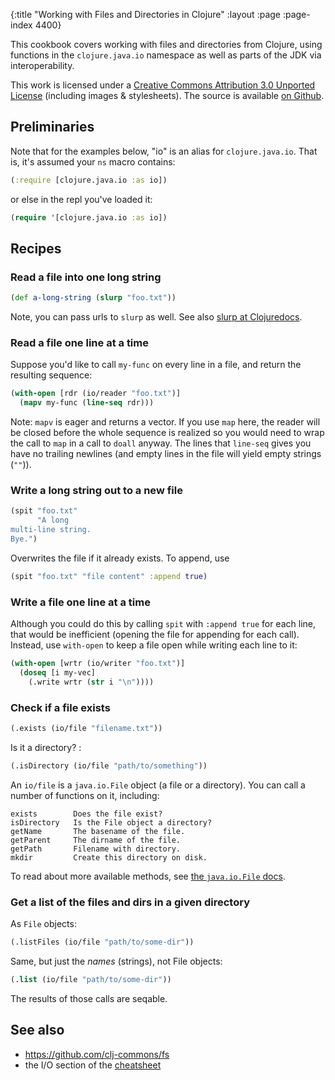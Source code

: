 {:title "Working with Files and Directories in Clojure"
 :layout :page :page-index 4400}

This cookbook covers working with files and directories from Clojure,
using functions in the `clojure.java.io` namespace as well as parts of
the JDK via interoperability.

This work is licensed under a <a rel="license"
href="https://creativecommons.org/licenses/by/3.0/">Creative Commons
Attribution 3.0 Unported License</a> (including images &
stylesheets). The source is available [on
Github](https://github.com/clojure-doc/clojure-doc.github.io).


## Preliminaries

Note that for the examples below, "io" is an alias for
`clojure.java.io`. That is, it's assumed your `ns` macro contains:

``` clojure
(:require [clojure.java.io :as io])
```

or else in the repl you've loaded it:

``` clojure
(require '[clojure.java.io :as io])
```



## Recipes


### Read a file into one long string

``` clojure
(def a-long-string (slurp "foo.txt"))
```

Note, you can pass urls to `slurp` as well. See also [slurp at
Clojuredocs](https://clojuredocs.org/clojure.core/slurp).


### Read a file one line at a time

Suppose you'd like to call `my-func` on every line in a file,
and return the resulting sequence:

``` clojure
(with-open [rdr (io/reader "foo.txt")]
  (mapv my-func (line-seq rdr)))
```

Note: `mapv` is eager and returns a vector. If you use `map` here, the reader
will be closed before the whole sequence is realized so you would need to
wrap the call to `map` in a call to `doall` anyway. The lines that
`line-seq` gives you have no trailing newlines (and empty lines in the
file will yield empty strings (`""`)).


### Write a long string out to a new file

``` clojure
(spit "foo.txt"
      "A long
multi-line string.
Bye.")
```

Overwrites the file if it already exists. To append, use

``` clojure
(spit "foo.txt" "file content" :append true)
```


### Write a file one line at a time

Although you could do this by calling `spit` with `:append true` for
each line, that would be inefficient (opening the file for appending
for each call). Instead, use `with-open` to keep a file open while
writing each line to it:

``` clojure
(with-open [wrtr (io/writer "foo.txt")]
  (doseq [i my-vec]
    (.write wrtr (str i "\n"))))
```


### Check if a file exists

``` clojure
(.exists (io/file "filename.txt"))
```

Is it a directory? :

``` clojure
(.isDirectory (io/file "path/to/something"))
```

An `io/file` is a `java.io.File` object (a file or a directory). You can
call a number of functions on it, including:

    exists        Does the file exist?
    isDirectory   Is the File object a directory?
    getName       The basename of the file.
    getParent     The dirname of the file.
    getPath       Filename with directory.
    mkdir         Create this directory on disk.

To read about more available methods, see [the `java.io.File`
docs](https://docs.oracle.com/en/java/javase/21/docs/api/java.base/java/io/File.html).


### Get a list of the files and dirs in a given directory

As `File` objects:

``` clojure
(.listFiles (io/file "path/to/some-dir"))
```

Same, but just the *names* (strings), not File objects:

``` clojure
(.list (io/file "path/to/some-dir"))
```

The results of those calls are seqable.


## See also

  * <https://github.com/clj-commons/fs>
  * the I/O section of the [cheatsheet](https://clojure.org/api/cheatsheet)
